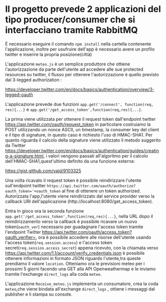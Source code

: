 # Il progetto prevede 2 applicazioni del tipo producer/consumer che si interfacciano tramite RabbitMQ

È necessario eseguire il comando `npm install` nella cartella contenente l'applicazione, inoltre per usufruire dell'app è necessario avere 
un profilo twitter e inserire la propria posizione(città)

L'applicazione `meteo.js` è un semplice produttore che ottiene l'autorizzazione da parte dell'utente ad accedere alle sue protected 
resources su twitter, il flusso per ottenere l'autorizzazione è quello previsto dal 3-legged authorization :

https://developer.twitter.com/en/docs/basics/authentication/overview/3-legged-oauth

L'applicazione prevede due funzioni `app.get('/connect', function(req, res){...}` e `app.get('/get_access_token',function(req,res){...}`. 

La prima viene utilizzata per ottenere il request token dall'endpoint twitter https://api.twitter.com/oauth/request_token in particolare 
costruiamo la POST utilizzando un nonce ASCII, un timestamp, la consumer key del client e il tipo di signature, in questo caso è richiesto 
l'uso di HMAC-SHA1. Per quanto riguarda il calcolo della signature viene utilizzato il metodo suggerito da Twitter 
https://developer.twitter.com/en/docs/basics/authentication/guides/creating-a-signature.html, i valori vengono passati all'algoritmo per 
il calcolo dell'HMAC-SHA1,quest'ultimo definito da una funzione esterna:

https://gist.github.com/yajd/9103325

Una volta ricavato il request token è possibile reindirizzare l'utente sull'endpoint twitter `https://api.twitter.com/oauth/authorize?
oauth_token='+oauth_token` al fine di ottenere un token authorized. 
Autorizzata l'app,l'utente viene reindirizzato dal service provider verso la callback URI dell'applicazione 
(http://localhost:8080/get_access_token).

Entra in gioco ora la seconda funzione `app.get('/get_access_token',function(req,res){...}`, nella URL dopo il reinidirizzamento verso la 
callback è possibile ricavare un nuovo token(`oauth_ver`) necessario per guadagnare l'access token tramite l'endpoint Twitter 
https://api.twitter.com/oauth/access_token?oauth_verifier=, ora è possibile accedere alle risorse dell'utente usando l'access 
token(`req.session.access`) e l'access token secret(`req.session.access_secret`) appena ricevuto, con la chiamata verso 
https://api.twitter.com/1.1/account/verify_credentials.json è possibile ottenere informazioni in formato JSON riguardo l'utente,tra 
queste prendiamo il valore `location`. Otteniamo ora le previsioni meteo per i prossimi 5 giorni facendo una GET alla API Openweathermap e le inviamo tramite l'exchange `direct_logs` alla coda `meteo`. 

L'applicazione `Receive_meteo.js` implementa un consumatore, crea la coda `meteo`,che viene bindata all'exchange `direct_logs` , ottiene i messaggi dal publisher e li stampa su console.






